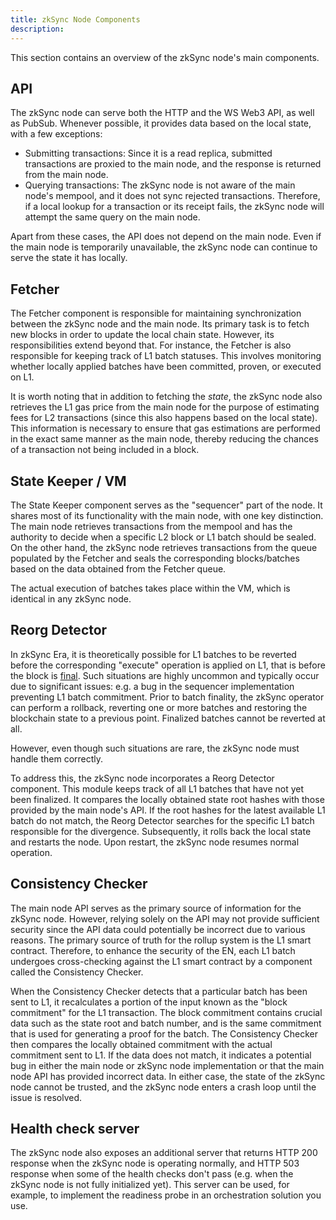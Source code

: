```yaml
---
title: zkSync Node Components
description:
---
```


This section contains an overview of the zkSync node's main components.

## API

The zkSync node can serve both the HTTP and the WS Web3 API, as well as PubSub.
Whenever possible, it provides data based on the local state, with a few exceptions:

- Submitting transactions: Since it is a read replica,
  submitted transactions are proxied to the main node,
  and the response is returned from the main node.
- Querying transactions: The zkSync node is not aware of the main node's mempool,
  and it does not sync rejected transactions.
  Therefore, if a local lookup for a transaction or its receipt fails,
  the zkSync node will attempt the same query on the main node.

Apart from these cases, the API does not depend on the main node.
Even if the main node is temporarily unavailable, the zkSync node can continue to serve the state it has locally.

## Fetcher

The Fetcher component is responsible for maintaining synchronization between the zkSync node and the main node.
Its primary task is to fetch new blocks in order to update the local chain state.
However, its responsibilities extend beyond that.
For instance, the Fetcher is also responsible for keeping track of L1 batch statuses.
This involves monitoring whether locally applied batches have been committed, proven, or executed on L1.

It is worth noting that in addition to fetching the _state_, the zkSync node also retrieves the L1 gas price from the main node
for the purpose of estimating fees for L2 transactions (since this also happens based on the local state).
This information is necessary to ensure that gas estimations are performed in the exact same manner as the main node,
thereby reducing the chances of a transaction not being included in a block.

## State Keeper / VM

The State Keeper component serves as the "sequencer" part of the node.
It shares most of its functionality with the main node, with one key distinction.
The main node retrieves transactions from the mempool and has the authority to decide when a specific L2 block or L1 batch should be sealed.
On the other hand, the zkSync node retrieves transactions from the queue populated by the Fetcher and seals the corresponding blocks/batches
based on the data obtained from the Fetcher queue.

The actual execution of batches takes place within the VM, which is identical in any zkSync node.

## Reorg Detector

In zkSync Era, it is theoretically possible for L1 batches to be reverted before the corresponding "execute" operation
is applied on L1, that is before the block is [final](/zk-stack/concepts/finality).
Such situations are highly uncommon and typically occur due to significant issues:
e.g. a bug in the sequencer implementation preventing L1 batch commitment.
Prior to batch finality, the zkSync operator can perform a rollback,
reverting one or more batches and restoring the blockchain state to a previous point.
Finalized batches cannot be reverted at all.

However, even though such situations are rare, the zkSync node must handle them correctly.

To address this, the zkSync node incorporates a Reorg Detector component.
This module keeps track of all L1 batches that have not yet been finalized.
It compares the locally obtained state root hashes with those provided by the main node's API.
If the root hashes for the latest available L1 batch do not match,
the Reorg Detector searches for the specific L1 batch responsible for the divergence.
Subsequently, it rolls back the local state and restarts the node.
Upon restart, the zkSync node resumes normal operation.

## Consistency Checker

The main node API serves as the primary source of information for the zkSync node.
However, relying solely on the API may not provide sufficient security since the API data could potentially be incorrect due to various reasons.
The primary source of truth for the rollup system is the L1 smart contract.
Therefore, to enhance the security of the EN, each L1 batch undergoes cross-checking against
the L1 smart contract by a component called the Consistency Checker.

When the Consistency Checker detects that a particular batch has been sent to L1,
it recalculates a portion of the input known as the "block commitment" for the L1 transaction.
The block commitment contains crucial data such as the state root and batch number,
and is the same commitment that is used for generating a proof for the batch.
The Consistency Checker then compares the locally obtained commitment with the actual commitment sent to L1.
If the data does not match, it indicates a potential bug in either the main node
or zkSync node implementation or that the main node API has provided incorrect data.
In either case, the state of the zkSync node cannot be trusted, and the zkSync node enters a crash loop until the issue is resolved.

## Health check server

The zkSync node also exposes an additional server that returns HTTP 200 response when the zkSync node is operating normally,
and HTTP 503 response when some of the health checks don't pass (e.g. when the zkSync node is not fully initialized yet).
This server can be used, for example, to implement the readiness probe in an orchestration solution you use.
